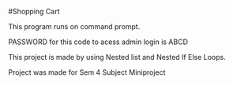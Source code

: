 #Shopping Cart

This program runs on command prompt.

PASSWORD for this code to acess admin login is ABCD

This project is made by using Nested list and Nested If Else Loops.

Project was made for Sem 4 Subject Miniproject
